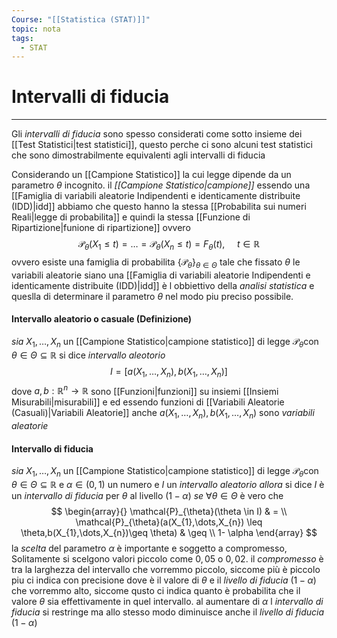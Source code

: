 ```yaml
---
Course: "[[Statistica (STAT)]]"
topic: nota
tags:
  - STAT
---
```

# Intervalli di fiducia
---
Gli _intervalli di fiducia_ sono spesso considerati come sotto insieme dei [[Test Statistici|test statistici]], questo perche ci sono alcuni test statistici che sono dimostrabilmente equivalenti agli intervalli di fiducia


Considerando un [[Campione Statistico]]  la cui legge dipende da un parametro $\theta$ incognito. il _[[Campione Statistico|campione]]_ essendo una [[Famiglia di variabili aleatorie Indipendenti e identicamente distribuite (IDD)|idd]] abbiamo che questo hanno  la stessa [[Probabilita sui numeri Reali|legge di probabilita]] e quindi la stessa [[Funzione di Ripartizione|funione di ripartizione]] ovvero $$\mathcal{P}_{\theta}(X_{1}\leq t)= \dots=\mathcal{P}_{\theta}(X_{n}\leq t)= F_{\theta}(t), \ \ \ \ \ t \in  \mathbb{R}$$ovvero esiste una famiglia di probabilita $\{ \mathcal{P}_{\theta} \}_{\theta \in \Theta}$ tale che fissato $\theta$ le variabili aleatorie siano una [[Famiglia di variabili aleatorie Indipendenti e identicamente distribuite (IDD)|idd]] 
è l obbiettivo della _analisi statistica_ e queslla di determinare il parametro $\theta$ nel modo piu preciso possibile.


#### Intervallo aleatorio o casuale (Definizione)
_sia_ $X_{1},\dots,X_{n}$ un [[Campione Statistico|campione statistico]] di legge $\mathcal{P}_{\theta}$con $\theta \in \Theta \subseteq \mathbb{R}$ si dice  _intervallo aleotorio_ $$I=[a( X_{1},\dots,X_{n}),b(X_{1},\dots,X_{n})]$$ dove $a,b: \mathbb{R}^{n} \rightarrow \mathbb{R}$ sono [[Funzioni|funzioni]] su insiemi [[Insiemi Misurabili|misurabili]] e ed essendo funzioni di [[Variabili Aleatorie (Casuali)|Variabili Aleatorie]] anche $a( X_{1},\dots,X_{n}),b(X_{1},\dots,X_{n})$ sono _variabili aleatorie_

#### Intervallo di fiducia
_sia_  $X_{1},\dots,X_{n}$ un [[Campione Statistico|campione statistico]] di legge $\mathcal{P}_{\theta}$con $\theta \in \Theta \subseteq \mathbb{R}$ e $\alpha \in (0,1)$ un numero e $I$ un _intervallo aleatorio_ 
_allora_ si dice $I$ è un _intervallo di fiducia_ per $\theta$ al livello $(1-\alpha)$
_se_ $\forall  \theta \in  \Theta$  è vero che$$
\begin{array}{}
\mathcal{P}_{\theta}(\theta \in  I) & = \\
 \mathcal{P}_{\theta}(a(X_{1},\dots,X_{n}) \leq \theta,b(X_{1},\dots,X_{n})\geq \theta)  & \geq \\
 1- \alpha
\end{array}
$$
la _scelta_ del parametro $\alpha$ è importante e soggetto a compromesso, Solitamente si scelgono valori piccolo come $0,05$ o $0,02$.
il _compromesso_ è tra la larghezza del intervallo che vorremmo piccolo, siccome più è piccolo piu ci indica con precisione dove è il valore di $\theta$ e il _livello di fiducia_ ($1-\alpha$) che vorremmo alto, siccome qusto ci indica quanto è probabilita che il valore $\theta$ sia effettivamente in quel intervallo.
al aumentare di $\alpha$ l _intervallo di fiducia_ si restringe ma allo stesso modo diminuisce anche il _livello di fiducia_ $(1-\alpha)$ 



